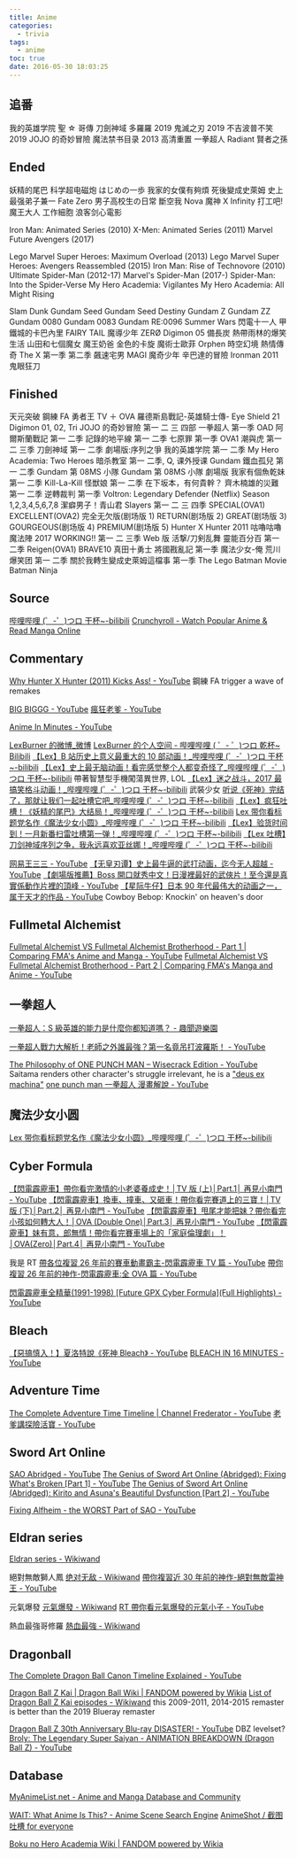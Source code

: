 ```yaml
---
title: Anime
categories:
  - trivia
tags:
  - anime
toc: true
date: 2016-05-30 18:03:25
---
```


## 追番

我的英雄学院
聖 ☆ 哥傳
刀劍神域
多羅羅 2019
鬼滅之刃 2019
不吉波普不笑 2019
JOJO 的奇妙冒險
魔法禁书目录 2013 高清重置
一拳超人
Radiant
賢者之孫

## Ended

妖精的尾巴
科学超电磁炮
はじめの一歩
我家的女僕有夠煩
死後變成史萊姆
史上最强弟子兼一
Fate Zero
男子高校生の日常
斷空我 Nova
魔神 X Infinity
打工吧! 魔王大人
工作細胞
浪客剑心電影

Iron Man: Animated Series (2010)
X-Men: Animated Series (2011)
Marvel Future Avengers (2017)

Lego Marvel Super Heroes: Maximum Overload (2013)
Lego Marvel Super Heroes: Avengers Reassembled (2015)
Iron Man: Rise of Technovore (2010)
Ultimate Spider-Man (2012-17)
Marvel's Spider-Man (2017-)
Spider-Man: Into the Spider-Verse
My Hero Academia: Vigilantes
My Hero Academia: All Might Rising

Slam Dunk
Gundam Seed
Gundam Seed Destiny
Gundam Z
Gundam ZZ
Gundam 0080
Gundam 0083
Gundam RE:0096
Summer Wars
閃電十一人
甲鐵城的卡巴內里
FAIRY TAIL 魔導少年 ZERØ
Digimon 05
備長炭
熱帶雨林的爆笑生活
山田和七個魔女
魔王奶爸
金色的卡旋
魔術士歐菲 Orphen
時空幻境 熱情傳奇 The X 第一季 第二季
飆速宅男
MAGI 魔奇少年 辛巴達的冒險
Ironman 2011
鬼眼狂刀

## Finished

天元突破
鋼練 FA
勇者王 TV ＋ OVA
羅德斯島戰記-英雄騎士傳-
Eye Shield 21
Digimon 01, 02, Tri
JOJO 的奇妙冒險 第一 二 三 四部
一拳超人 第一季 OAD
阿爾斯蘭戰記 第一 二季
記錄的地平線 第一 二季
七原罪 第一季 OVA1
潮與虎 第一 二 三季
刀劍神域 第一 二季 劇場版:序列之爭
我的英雄学院 第一 二季
My Hero Academia: Two Heroes
暗杀教室 第一 二季, Q, 课外授课
Gundam 鐵血孤兒 第一 二季
Gundam 第 08MS 小隊
Gundam 第 08MS 小隊 劇場版
我家有個魚乾妹 第一 二季
Kill-La-Kill
怪獣娘 第一 二季
在下坂本，有何貴幹？
齊木楠雄的災難 第一 二季
逆轉裁判 第一季
Voltron: Legendary Defender (Netflix) Season 1,2,3,4,5,6,7,8
潔癖男子！青山君
Slayers 第一 二 三 四季 SPECIAL(OVA1) EXCELLENT(OVA2) 完全无欠版(剧场版 1) RETURN(剧场版 2) GREAT(剧场版 3) GOURGEOUS(剧场版 4) PREMIUM(剧场版 5)
Hunter X Hunter 2011
咕嚕咕嚕魔法陣 2017
WORKING!! 第一 二 三季 Web 版
活撃/刀剣乱舞
靈能百分百 第一 二季 Reigen(OVA1)
BRAVE10 真田十勇士
將國戡亂記 第一季
魔法少女-俺
荒川爆笑团 第一 二季
關於我轉生變成史萊姆這檔事 第一季
The Lego Batman Movie
Batman Ninja

## Source

[哔哩哔哩 (゜-゜)つロ 干杯~-bilibili](https://www.bilibili.com/)
[Crunchyroll - Watch Popular Anime & Read Manga Online](https://www.crunchyroll.com/)

## Commentary

[Why Hunter X Hunter (2011) Kicks Ass! - YouTube](https://www.youtube.com/watch?v=xnt5zE-Cu1A) 鋼練 FA trigger a wave of remakes

[BIG BIGGG - YouTube](https://www.youtube.com/channel/UCSi3cVjbwI65gHQyfKBwIoA)
[瘋狂老爹 - YouTube](https://www.youtube.com/user/kenzx1990)

[Anime In Minutes - YouTube](https://www.youtube.com/playlist?list=PLQvf2Qh2Ohva26W_Dn0Skw8iVgSkzD0e7)

[LexBurner 的微博\_微博](https://weibo.com/lexburner)
[LexBurner 的个人空间 - 哔哩哔哩 ( ゜- ゜)つロ 乾杯~ Bilibili](https://space.bilibili.com/777536/#/)
[【Lex】B 站历史上意义最重大的 10 部动画！\_哔哩哔哩 (゜-゜)つロ 干杯~-bilibili](https://www.bilibili.com/video/av24972274)
[【Lex】史上最无脑动画！看完感觉整个人都变奇怪了\_哔哩哔哩 (゜-゜)つロ 干杯~-bilibili](https://www.bilibili.com/video/av16131471) 帶著智慧型手機闖蕩異世界, LOL
[【Lex】迷之战斗，2017 最搞笑格斗动画！\_哔哩哔哩 (゜-゜)つロ 干杯~-bilibili](https://www.bilibili.com/video/av16801601) 武裝少女
[听说《死神》完结了，那就让我们一起吐槽它吧\_哔哩哔哩 (゜-゜)つロ 干杯~-bilibili](https://www.bilibili.com/video/av5898555)
[【Lex】疯狂吐槽！《妖精的尾巴》大结局！\_哔哩哔哩 (゜-゜)つロ 干杯~-bilibili](https://www.bilibili.com/video/av12646153)
[Lex 带你看标题党名作《魔法少女小圆》\_哔哩哔哩 (゜-゜)つロ 干杯~-bilibili](https://www.bilibili.com/video/av7733505)
[【Lex】验货时间到！一月新番扫雷吐槽第一弹！\_哔哩哔哩 (゜-゜)つロ 干杯~-bilibili](https://www.bilibili.com/video/av18182135)
[【Lex 吐槽】刀剑神域序列之争，我永远喜欢亚丝娜！\_哔哩哔哩 (゜-゜)つロ 干杯~-bilibili](https://www.bilibili.com/video/av15949587)

[网易王三三 - YouTube](https://www.youtube.com/channel/UCLi_pxRDLeWDGE5h4xL0d-Q)
[【无皇刃谭】史上最牛逼的武打动画，迄今无人超越 - YouTube](https://www.youtube.com/watch?v=U37RJYImTDQ)
[【劇場版推薦】Boss 開口就秀中文！日漫裡最好的武俠片！至今還是真實係動作片裡的頂峰 - YouTube](https://www.youtube.com/watch?v=6Qwmxgz3U2k)
[【星际牛仔】日本 90 年代最伟大的动画之一，属于天才的作品 - YouTube](https://www.youtube.com/watch?v=gqC09Ky9lgo) Cowboy Bebop: Knockin' on heaven's door

## Fullmetal Alchemist

[Fullmetal Alchemist VS Fullmetal Alchemist Brotherhood - Part 1 | Comparing FMA's Anime and Manga - YouTube](https://www.youtube.com/watch?v=MdRIh0Em58A)
[Fullmetal Alchemist VS Fullmetal Alchemist Brotherhood - Part 2 | Comparing FMA's Manga and Anime - YouTube](https://www.youtube.com/watch?v=fe-lt5vZJIM)

## 一拳超人

[一拳超人：S 級英雄的能力是什麼你都知道嗎？ - 趣聞遊樂園](https://play01ground.com/?p=52084)

[一拳超人戰力大解析！老師之外誰最強？第一名竟吊打波羅斯！ - YouTube](https://www.youtube.com/watch?v=0OuPpi_kEY4)

[The Philosophy of ONE PUNCH MAN – Wisecrack Edition - YouTube](https://www.youtube.com/watch?v=EQB6ctBXNzs) Saitama renders other character's struggle irrelevant, he is a ["deus ex machina"](https://www.wikiwand.com/en/Deus_ex_machina)
[one punch man 一拳超人 漫畫解說 - YouTube](https://www.youtube.com/playlist?list=PLvWVez4bXCfQveyAlpBjRm6wY7B204YhK)

## 魔法少女小圆

[Lex 带你看标题党名作《魔法少女小圆》\_哔哩哔哩 (゜-゜)つロ 干杯~-bilibili](https://www.bilibili.com/video/av7733505)

## Cyber Formula

[【閃電霹靂車】帶你看完激情的小老婆養成史！│TV 版 (上)│Part.1│ 再見小南門 - YouTube](https://www.youtube.com/watch?v=pbIp5FnFGTE)
[【閃電霹靂車】換車、撞車、又砸車！帶你看完賽道上的三寶！│TV 版 (下)│Part.2│ 再見小南門 - YouTube](https://www.youtube.com/watch?v=wPr-bigaXMM)
[【閃電霹靂車】甩尾才能把妹？帶你看完小孩如何轉大人！│OVA (Double One)│Part.3│ 再見小南門 - YouTube](https://www.youtube.com/watch?v=Ppy1BkeKx70)
[【閃電霹靂車】妹有意，郎無情！帶你看完賽車場上的「家庭倫理劇」！│OVA(Zero)│Part.4│ 再見小南門 - YouTube](https://www.youtube.com/watch?v=cx81wMDCD7g)

我是 RT
[帶各位複習 26 年前的賽車動畫霸主-閃電霹靂車 TV 篇 - YouTube](https://www.youtube.com/watch?v=0urrzKVnokw)
[帶你複習 26 年前的神作-閃電霹靂車:全 OVA 篇 - YouTube](https://www.youtube.com/watch?v=uo2gb2-VYXs)

[閃電霹靂車全精華(1991-1998) [Future GPX Cyber Formula](Full Highlights) - YouTube](https://www.youtube.com/watch?v=U0s0Jp6syFI)

## Bleach

[【惡搞慎入！】夏洛特說《死神 Bleach》 - YouTube](https://www.youtube.com/watch?v=TnDG5BL-pQ8)
[BLEACH IN 16 MINUTES - YouTube](https://www.youtube.com/watch?v=7CjwiZ59XJ0)

## Adventure Time

[The Complete Adventure Time Timeline | Channel Frederator - YouTube](https://www.youtube.com/watch?v=oiLdWXLXDeA)
[老爹講探險活寶 - YouTube](https://www.youtube.com/playlist?list=PL271qe52OuA6Fxp-EI1ZWKqKuKzVKnKZs)

## Sword Art Online

[SAO Abridged - YouTube](https://www.youtube.com/playlist?list=PLuAOJfsMefuej06Q3n4QrSSC7qYjQ-FlU)
[The Genius of Sword Art Online (Abridged): Fixing What's Broken [Part 1] - YouTube](https://www.youtube.com/watch?v=46jzSn9SLlg)
[The Genius of Sword Art Online (Abridged): Kirito and Asuna's Beautiful Dysfunction [Part 2] - YouTube](https://www.youtube.com/watch?v=flcX6OXh37s)

[Fixing Alfheim - the WORST Part of SAO - YouTube](https://www.youtube.com/watch?v=Oz-BjFoVa9o)

## Eldran series

[Eldran series - Wikiwand](https://www.wikiwand.com/en/Eldran_series)

絕對無敵獅人鳳
[绝对无敌 - Wikiwand](https://www.wikiwand.com/zh/%E7%BB%9D%E5%AF%B9%E6%97%A0%E6%95%8C)
[帶你複習近 30 年前的神作-絕對無敵雷神王 - YouTube](https://www.youtube.com/watch?v=QyGDYEroC38)

元氣爆發
[元氣爆發 - Wikiwand](https://www.wikiwand.com/zh/%E5%85%83%E6%B0%A3%E7%88%86%E7%99%BC)
[RT 帶你看元氣爆發的元氣小子 - YouTube](https://www.youtube.com/watch?v=wX2s5cyrR0s)

熱血最強哥修羅
[熱血最強 - Wikiwand](https://www.wikiwand.com/zh/%E7%86%B1%E8%A1%80%E6%9C%80%E5%BC%B7)

## Dragonball

[The Complete Dragon Ball Canon Timeline Explained - YouTube](https://www.youtube.com/watch?v=AZ_qfMCS_8s)

[Dragon Ball Z Kai | Dragon Ball Wiki | FANDOM powered by Wikia](https://dragonball.fandom.com/wiki/Dragon_Ball_Z_Kai)
[List of Dragon Ball Z Kai episodes - Wikiwand](https://www.wikiwand.com/en/List_of_Dragon_Ball_Z_Kai_episodes) this 2009-2011, 2014-2015 remaster is better than the 2019 Blueray remaster

[Dragon Ball Z 30th Anniversary Blu-ray DISASTER! - YouTube](https://www.youtube.com/watch?v=TR8eAfJjNEw)
DBZ levelset?
[Broly: The Legendary Super Saiyan - ANIMATION BREAKDOWN (Dragon Ball Z) - YouTube](https://www.youtube.com/watch?v=Z2WtnSUfqIA)

## Database

[MyAnimeList.net - Anime and Manga Database and Community](https://myanimelist.net/)

[WAIT: What Anime Is This? - Anime Scene Search Engine](https://whatanime.ga/)
[AnimeShot / 截图吐槽 for everyone](https://as.bitinn.net/)

[Boku no Hero Academia Wiki | FANDOM powered by Wikia](http://bokunoheroacademia.wikia.com/wiki/Boku_no_Hero_Academia_Wiki)
